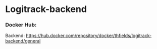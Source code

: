 # Logitrack-backend


### Docker Hub:
Backend: https://hub.docker.com/repository/docker/thfields/logitrack-backend/general
